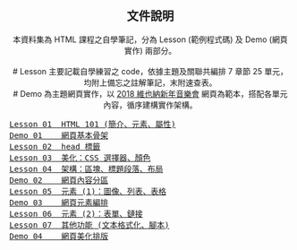 <h2 align="center">文件說明</h2>

<p align="center">本資料集為 HTML 課程之自學筆記，分為 Lesson (範例程式碼) 及 Demo (網頁實作) 兩部分。<br><br>
# Lesson 主要記載自學練習之 code，依據主題及關聯共編排 7 章節 25 單元，均附上備忘之註解筆記，末附速查表。<br>
# Demo 為主題網頁實作，以 <a href="http://www.soomal.com/doc/20100007586.htm">2018 維也納新年音樂會</a> 網頁為範本，搭配各單元內容，循序建構實作架構。</p>
    
<pre>
<a href="https://github.com/Lynn19950915/Lecture-HTML/blob/main/Lesson%2001%20%20HTML%20101%20(%E7%B0%A1%E4%BB%8B%E3%80%81%E5%85%83%E7%B4%A0%E3%80%81%E5%B1%AC%E6%80%A7).md">Lesson 01  HTML 101 (簡介、元素、屬性)</a>
<a href="https://github.com/Lynn19950915/Lecture-HTML/blob/main/Demo%2001%20%20%E7%B6%B2%E9%A0%81%E5%9F%BA%E6%9C%AC%E9%AA%A8%E6%9E%B6.htm">Demo 01    網頁基本骨架</a>
<a href="https://github.com/Lynn19950915/Lecture-HTML/blob/main/Lesson%2002%20%20head%20%E6%A8%99%E7%B1%A4.md">Lesson 02  head 標籤</a>
<a href="https://github.com/Lynn19950915/Lecture-HTML/blob/main/Lesson%2003%20%20%E7%BE%8E%E5%8C%96%EF%BC%9ACSS%20%E9%81%B8%E6%93%87%E5%99%A8%E3%80%81%E9%A1%8F%E8%89%B2.md">Lesson 03  美化：CSS 選擇器、顏色</a>
<a href="https://github.com/Lynn19950915/Lecture-HTML/blob/main/Lesson%2004%20%20%E6%9E%B6%E6%A7%8B%EF%BC%9A%E5%8D%80%E5%A1%8A%E3%80%81%E6%A8%99%E9%A1%8C%E6%AE%B5%E8%90%BD%E3%80%81%E5%B8%83%E5%B1%80.md">Lesson 04  架構：區塊、標題段落、布局</a>
<a href="https://github.com/Lynn19950915/Lecture-HTML/blob/main/Demo%2002%20%20%E7%B6%B2%E9%A0%81%E5%85%A7%E5%AE%B9%E5%88%86%E5%8D%80.htm">Demo 02    網頁內容分區</a>
<a href="https://github.com/Lynn19950915/Lecture-HTML/blob/main/Lesson%2005%20%20%E5%85%83%E7%B4%A0%20(1)%EF%BC%9A%E5%9C%96%E5%83%8F%E3%80%81%E5%88%97%E8%A1%A8%E3%80%81%E8%A1%A8%E6%A0%BC.md">Lesson 05  元素 (1)：圖像、列表、表格</a>
<a href="https://github.com/Lynn19950915/Lecture-HTML/blob/main/Demo%2003%20%20%E7%B6%B2%E9%A0%81%E5%85%83%E7%B4%A0%E7%B7%A8%E6%8E%92.htm">Demo 03    網頁元素編排</a>
<a href="https://github.com/Lynn19950915/Lecture-HTML/blob/main/Lesson%2006%20%20%E5%85%83%E7%B4%A0%20(2)%EF%BC%9A%E8%A1%A8%E5%96%AE%E3%80%81%E9%8F%88%E6%8E%A5.md">Lesson 06  元素 (2)：表單、鏈接</a>
<a href="https://github.com/Lynn19950915/Lecture-HTML/blob/main/Lesson%2007%20%20%E5%85%B6%E4%BB%96%E5%8A%9F%E8%83%BD%20(%E6%96%87%E6%9C%AC%E6%A0%BC%E5%BC%8F%E5%8C%96%E3%80%81%E8%85%B3%E6%9C%AC).md">Lesson 07  其他功能 (文本格式化、腳本)</a>
<a href="https://github.com/Lynn19950915/Lecture-HTML/blob/main/Demo%2004%20%20%E7%B6%B2%E9%A0%81%E7%BE%8E%E5%8C%96%E6%8E%92%E7%89%88.htm">Demo 04    網頁美化排版</a>
</pre>
